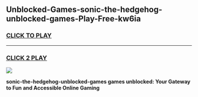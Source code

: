 
## Unblocked-Games-sonic-the-hedgehog-unblocked-games-Play-Free-kw6ia
<h3>
<a href="https://premium76.site?title=sonic-the-hedgehog-unblocked-games&ref=18A1">CLICK TO PLAY</a></h3>
<hr>

<h3>
<a href="https://premium76.site?title=sonic-the-hedgehog-unblocked-games&ref=18A1">CLICK 2 PLAY</a>
  
</h3>

<a href="https://premium76.site?title=sonic-the-hedgehog-unblocked-games&ref=18A1"><img src="https://clearcache.store/games.png"></a>


**sonic-the-hedgehog-unblocked-games games unblocked: Your Gateway to Fun and Accessible Online Gaming**

